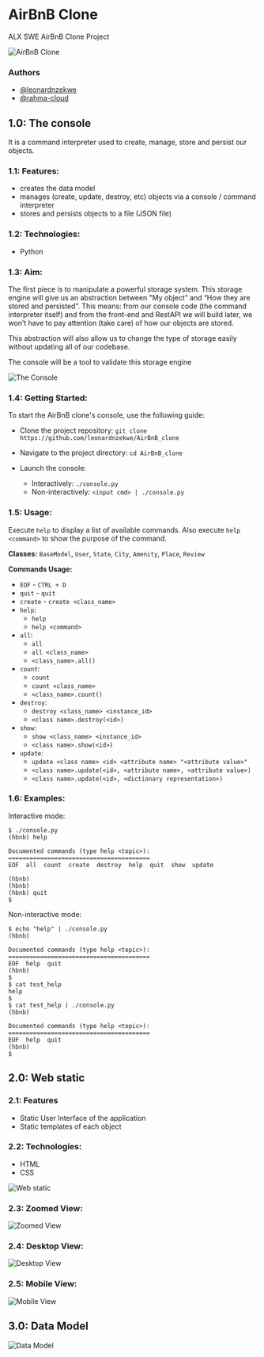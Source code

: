 # AirBnB Clone
ALX SWE AirBnB Clone Project

![AirBnB Clone](images/hbnb.png)

### Authors
- [@leonardnzekwe](https://www.github.com/leonardnzekwe)
- [@rahma-cloud](https://www.github.com/rahma-cloud)

## 1.0: The console
It is a command interpreter used to create, manage, store and persist our objects.

### 1.1: Features:
- creates the data model
- manages (create, update, destroy, etc) objects via a console / command interpreter
- stores and persists objects to a file (JSON file)

### 1.2: Technologies:
- Python

### 1.3: Aim:
The first piece is to manipulate a powerful storage system. This storage engine will give us an abstraction between "My object” and “How they are stored and persisted”. This means: from our console code (the command interpreter itself) and from the front-end and RestAPI we will build later, we won’t have to pay attention (take care) of how our objects are stored.

This abstraction will also allow us to change the type of storage easily without updating all of our codebase.

The console will be a tool to validate this storage engine

![The Console](images/console.png)

### 1.4: Getting Started:
To start the AirBnB clone's console, use the following guide:

- Clone the project repository: `git clone https://github.com/leonardnzekwe/AirBnB_clone`

- Navigate to the project directory: `cd AirBnB_clone`

- Launch the console:
    - Interactively:  `./console.py`
    - Non-interactively: `<input cmd> | ./console.py`

### 1.5: Usage: 
Execute `help` to display a list of available commands. Also execute `help <command>` to show the purpose of the command.

**Classes:** `BaseModel`, `User`, `State`, `City`, `Amenity`, `Place`, `Review`

**Commands Usage:**
- `EOF` - `CTRL + D`
- `quit` - `quit`
- `create` - `create <class_name>`
- `help`:
    - `help`
    - `help <command>`
- `all`:
    - `all`
    - `all <class_name>`
    - `<class_name>.all()`
- `count`:
    - `count`
    - `count <class_name>`
    - `<class_name>.count()`
- `destroy`:
    - `destroy <class_name> <instance_id>`
    - `<class name>.destroy(<id>)`
- `show`:
    - `show <class_name> <instance_id>`
    - `<class name>.show(<id>)`
- `update`:
    - `update <class name> <id> <attribute name> "<attribute value>"`
    - `<class name>.update(<id>, <attribute name>, <attribute value>)`
    - `<class name>.update(<id>, <dictionary representation>)`


### 1.6: Examples:
Interactive mode:
```
$ ./console.py
(hbnb) help

Documented commands (type help <topic>):
========================================
EOF  all  count  create  destroy  help  quit  show  update

(hbnb) 
(hbnb) 
(hbnb) quit
$
```
Non-interactive mode:
```
$ echo "help" | ./console.py
(hbnb)

Documented commands (type help <topic>):
========================================
EOF  help  quit
(hbnb) 
$
$ cat test_help
help
$
$ cat test_help | ./console.py
(hbnb)

Documented commands (type help <topic>):
========================================
EOF  help  quit
(hbnb) 
$
```

## 2.0: Web static
### 2.1: Features
- Static User Interface of the application
- Static templates of each object

### 2.2: Technologies:
- HTML
- CSS

![Web static](images/web_static.png)

### 2.3: Zoomed View:
![Zoomed View](web_static/images/zoomed_view.png)

### 2.4: Desktop View:
![Desktop View](web_static/images/desktop_view.png)

### 2.5: Mobile View:
![Mobile View](web_static/images/mobile_view.png)

## 3.0: Data Model
![Data Model](images/data_model.png)

